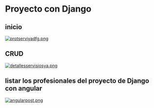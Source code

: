 # Proyecto con Django

## inicio

[![protserviyadfg.png](https://i.postimg.cc/9M9xSQ3b/protserviyadfg.png)](https://postimg.cc/qhkX60v6)

## CRUD

[![detallesservisiosya.png](https://i.postimg.cc/SQrDG2bG/detallesservisiosya.png)](https://postimg.cc/HjrwYLxJ)

## listar los profesionales del proyecto de Django con angular

[![angularpost.png](https://i.postimg.cc/zGwRkHVk/angularpost.png)](https://postimg.cc/qNRRJRct)
